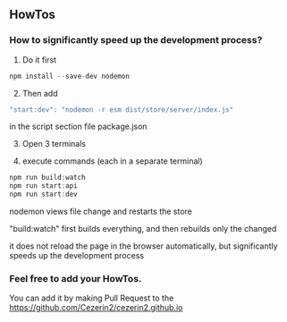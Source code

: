 ## HowTos

### How to significantly speed up the development process?

1. Do it first

```javascript
npm install --save-dev nodemon
```

2. Then add

```javascript
"start:dev": "nodemon -r esm dist/store/server/index.js"
```

in the script section file package.json

3. Open 3 terminals

4. execute commands (each in a separate terminal)

```javascript
npm run build:watch
npm run start:api
npm run start:dev
```

nodemon views file change and restarts the store

"build:watch" first builds everything, and then rebuilds only the changed

it does not reload the page in the browser automatically, but significantly speeds up the development process

### Feel free to add your HowTos.

You can add it by making Pull Request to the https://github.com/Cezerin2/cezerin2.github.io
